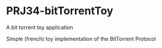 # PRJ34-bitTorrentToy

A bit torrent toy application

Simple (french) toy implementation of the BitTorrent Protocol
